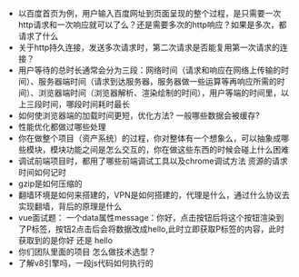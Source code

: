 - 以百度首页为例，用户输入百度网址到页面呈现的整个过程，是只需要一次http请求和一次响应就可以了么？还是需要多次的http响应？如果是多次，都请求了什么
- 关于http持久连接，发送多次请求时，第二次请求是否能复用第一次请求的连接？
- 用户等待的总时长通常会分为三段：网络时间（请求和响应在网络上传输的时间）、服务器端时间（请求到达服务器，服务器做一些运算等再响应所需的时间）、浏览器端时间（浏览器解析、渲染绘制的时间），用户等端的时间里，以上三段时间，哪段时间耗时最长
- 如何使浏览器端的加载时间更短，优化方法?  一般哪些数据会被缓存?
- 性能优化都做过哪些处理
- 你在做整个项目（资产系统）的过程，你对整体有一个想象么，可以抽象成哪些模块，模块功能之间是怎么交互的，你在做这些东西的时候会碰上什么困难
- 调试前端项目时，都用了哪些前端调试工具以及chrome调试方法
资源的请求时间如何记时
- gzip是如何压缩的
- 翻墙环境是如何来搭建的，VPN是如何搭建的，代理是什么，通过什么协议去实现翻墙，背后的原理是什么
- vue面试题： 一个data属性message：你好，点击按钮后将这个按钮渲染到了P标签，按钮2点击后会将数据改成hello,此时立即获取P标签的内容，此时获取到的是你好 还是 hello
- 你们团队里面的项目 怎么做技术选型？
- 了解v8引擎吗，一段js代码如何执行的 